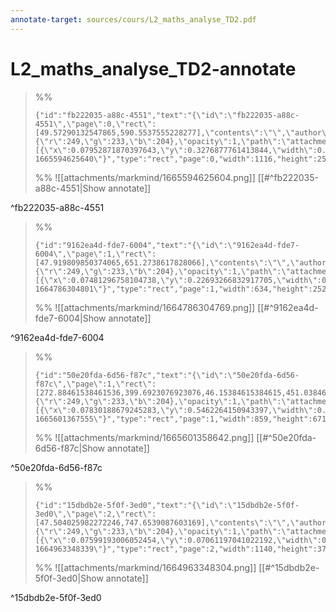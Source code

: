 ```yaml
---
annotate-target: sources/cours/L2_maths_analyse_TD2.pdf
---
```

# L2_maths_analyse_TD2-annotate

>%%
>```annotate-json
>{"id":"fb222035-a88c-4551","text":"{\"id\":\"fb222035-a88c-4551\",\"page\":0,\"rect\":[49.57290132547865,590.5537555228277],\"contents\":\"\",\"author\":\"\",\"color\":{\"r\":249,\"g\":233,\"b\":204},\"opacity\":1,\"path\":\"attachments/markmind/1665594625604.png\",\"relateRect\":[{\"x\":0.07952871870397643,\"y\":0.3276877761413844,\"width\":0.8217967599410898,\"height\":0.18630338733431517}],\"pdfName\":\"sources/cours/L2_maths_analyse_TD2.pdf\",\"pageWidth\":1358,\"imageAbsolutePath\":\"app://local/Users/oscarplaisant/devoirs/cours/attachments/markmind/1665594625604.png?1665594625640\"}","type":"rect","page":0,"width":1116,"height":253,"pdfName":"sources/cours/L2_maths_analyse_TD2.pdf"}
>```
>%%
>![[attachments/markmind/1665594625604.png]]
>[[#^fb222035-a88c-4551|Show annotate]]
>
^fb222035-a88c-4551

>%%
>```annotate-json
>{"id":"9162ea4d-fde7-6004","text":"{\"id\":\"9162ea4d-fde7-6004\",\"page\":1,\"rect\":[47.919809850374065,651.2738617828066],\"contents\":\"\",\"author\":\"\",\"color\":{\"r\":249,\"g\":233,\"b\":204},\"opacity\":1,\"path\":\"attachments/markmind/1664786304769.png\",\"relateRect\":[{\"x\":0.07481296758104738,\"y\":0.22693266832917705,\"width\":0.7905236907730673,\"height\":0.314214463840399}],\"pdfName\":\"sources/cours/L2_maths_analyse_TD2.pdf\",\"pageWidth\":802,\"imageAbsolutePath\":\"app://local/Users/oscarplaisant/devoirs/cours/attachments/markmind/1664786304769.png?1664786304801\"}","type":"rect","page":1,"width":634,"height":252,"pdfName":"sources/cours/L2_maths_analyse_TD2.pdf"}
>```
>%%
>![[attachments/markmind/1664786304769.png]]
>[[#^9162ea4d-fde7-6004|Show annotate]]
>
^9162ea4d-fde7-6004

>%%
>```annotate-json
>{"id":"50e20fda-6d56-f87c","text":"{\"id\":\"50e20fda-6d56-f87c\",\"page\":1,\"rect\":[272.88461538461536,399.6923076923076,46.15384615384615,451.0384615384615],\"contents\":\"\",\"author\":\"\",\"color\":{\"r\":249,\"g\":233,\"b\":204},\"opacity\":1,\"path\":\"attachments/markmind/1665601358642.png\",\"relateRect\":[{\"x\":0.07830188679245283,\"y\":0.5462264150943397,\"width\":0.810377358490566,\"height\":0.6330188679245283}],\"pdfName\":\"sources/cours/L2_maths_analyse_TD2.pdf\",\"pageWidth\":1060,\"imageAbsolutePath\":\"app://local/Users/oscarplaisant/devoirs/cours/attachments/markmind/1665601358642.png?1665601367555\"}","type":"rect","page":1,"width":859,"height":671,"pdfName":"sources/cours/L2_maths_analyse_TD2.pdf"}
>```
>%%
>![[attachments/markmind/1665601358642.png]]
>[[#^50e20fda-6d56-f87c|Show annotate]]
>
^50e20fda-6d56-f87c

>%%
>```annotate-json
>{"id":"15dbdb2e-5f0f-3ed0","text":"{\"id\":\"15dbdb2e-5f0f-3ed0\",\"page\":2,\"rect\":[47.504025982272246,747.6539087603169],\"contents\":\"\",\"author\":\"\",\"color\":{\"r\":249,\"g\":233,\"b\":204},\"opacity\":1,\"path\":\"attachments/markmind/1664963348304.png\",\"relateRect\":[{\"x\":0.07599193006052454,\"y\":0.07061197041022192,\"width\":0.7666442501681238,\"height\":0.25016812373907193}],\"pdfName\":\"sources/cours/L2_maths_analyse_TD2.pdf\",\"pageWidth\":1487,\"imageAbsolutePath\":\"app://local/Users/oscarplaisant/devoirs/cours/attachments/markmind/1664963348304.png?1664963348339\"}","type":"rect","page":2,"width":1140,"height":372,"pdfName":"sources/cours/L2_maths_analyse_TD2.pdf"}
>```
>%%
>![[attachments/markmind/1664963348304.png]]
>[[#^15dbdb2e-5f0f-3ed0|Show annotate]]
>
^15dbdb2e-5f0f-3ed0

